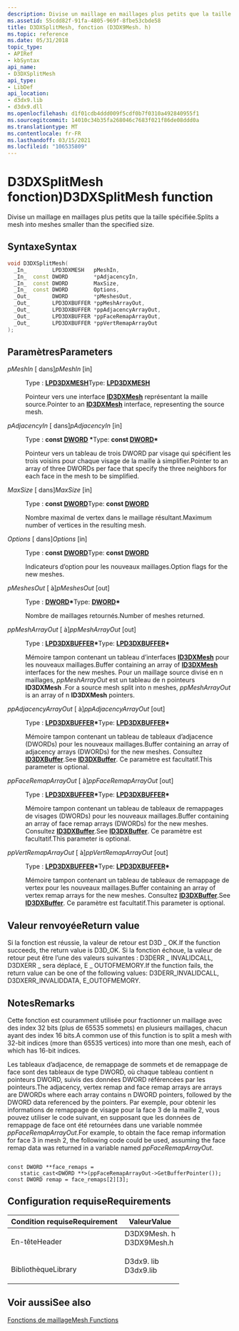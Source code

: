 ```yaml
---
description: Divise un maillage en maillages plus petits que la taille spécifiée.
ms.assetid: 55cdd82f-91fa-4805-969f-8fbe53cbde58
title: D3DXSplitMesh, fonction (D3DX9Mesh. h)
ms.topic: reference
ms.date: 05/31/2018
topic_type:
- APIRef
- kbSyntax
api_name:
- D3DXSplitMesh
api_type:
- LibDef
api_location:
- d3dx9.lib
- d3dx9.dll
ms.openlocfilehash: d1f01cdb4ddd009f5cdf0b7f0310a492840955f1
ms.sourcegitcommit: 14010c34b35fa268046c7683f021f86de08ddd0a
ms.translationtype: MT
ms.contentlocale: fr-FR
ms.lasthandoff: 03/15/2021
ms.locfileid: "106535809"
---
```

# <a name="d3dxsplitmesh-function"></a><span data-ttu-id="a31fe-103">D3DXSplitMesh fonction)</span><span class="sxs-lookup"><span data-stu-id="a31fe-103">D3DXSplitMesh function</span></span>

<span data-ttu-id="a31fe-104">Divise un maillage en maillages plus petits que la taille spécifiée.</span><span class="sxs-lookup"><span data-stu-id="a31fe-104">Splits a mesh into meshes smaller than the specified size.</span></span>

## <a name="syntax"></a><span data-ttu-id="a31fe-105">Syntaxe</span><span class="sxs-lookup"><span data-stu-id="a31fe-105">Syntax</span></span>


```C++
void D3DXSplitMesh(
  _In_        LPD3DXMESH   pMeshIn,
  _In_  const DWORD        *pAdjacencyIn,
  _In_  const DWORD        MaxSize,
  _In_  const DWORD        Options,
  _Out_       DWORD        *pMeshesOut,
  _Out_       LPD3DXBUFFER *ppMeshArrayOut,
  _Out_       LPD3DXBUFFER *ppAdjacencyArrayOut,
  _Out_       LPD3DXBUFFER *ppFaceRemapArrayOut,
  _Out_       LPD3DXBUFFER *ppVertRemapArrayOut
);
```



## <a name="parameters"></a><span data-ttu-id="a31fe-106">Paramètres</span><span class="sxs-lookup"><span data-stu-id="a31fe-106">Parameters</span></span>

<dl> <dt>

<span data-ttu-id="a31fe-107">*pMeshIn* \[ dans\]</span><span class="sxs-lookup"><span data-stu-id="a31fe-107">*pMeshIn* \[in\]</span></span>
</dt> <dd>

<span data-ttu-id="a31fe-108">Type : **[ **LPD3DXMESH**](id3dxmesh.md)**</span><span class="sxs-lookup"><span data-stu-id="a31fe-108">Type: **[**LPD3DXMESH**](id3dxmesh.md)**</span></span>

<span data-ttu-id="a31fe-109">Pointeur vers une interface [**ID3DXMesh**](id3dxmesh.md) représentant la maille source.</span><span class="sxs-lookup"><span data-stu-id="a31fe-109">Pointer to an [**ID3DXMesh**](id3dxmesh.md) interface, representing the source mesh.</span></span>

</dd> <dt>

<span data-ttu-id="a31fe-110">*pAdjacencyIn* \[ dans\]</span><span class="sxs-lookup"><span data-stu-id="a31fe-110">*pAdjacencyIn* \[in\]</span></span>
</dt> <dd>

<span data-ttu-id="a31fe-111">Type : **const [**DWORD**](../winprog/windows-data-types.md) \***</span><span class="sxs-lookup"><span data-stu-id="a31fe-111">Type: **const [**DWORD**](../winprog/windows-data-types.md)\***</span></span>

<span data-ttu-id="a31fe-112">Pointeur vers un tableau de trois DWORD par visage qui spécifient les trois voisins pour chaque visage de la maille à simplifier.</span><span class="sxs-lookup"><span data-stu-id="a31fe-112">Pointer to an array of three DWORDs per face that specify the three neighbors for each face in the mesh to be simplified.</span></span>

</dd> <dt>

<span data-ttu-id="a31fe-113">*MaxSize* \[ dans\]</span><span class="sxs-lookup"><span data-stu-id="a31fe-113">*MaxSize* \[in\]</span></span>
</dt> <dd>

<span data-ttu-id="a31fe-114">Type : **const [**DWORD**](../winprog/windows-data-types.md)**</span><span class="sxs-lookup"><span data-stu-id="a31fe-114">Type: **const [**DWORD**](../winprog/windows-data-types.md)**</span></span>

<span data-ttu-id="a31fe-115">Nombre maximal de vertex dans le maillage résultant.</span><span class="sxs-lookup"><span data-stu-id="a31fe-115">Maximum number of vertices in the resulting mesh.</span></span>

</dd> <dt>

<span data-ttu-id="a31fe-116">*Options* \[ dans\]</span><span class="sxs-lookup"><span data-stu-id="a31fe-116">*Options* \[in\]</span></span>
</dt> <dd>

<span data-ttu-id="a31fe-117">Type : **const [**DWORD**](../winprog/windows-data-types.md)**</span><span class="sxs-lookup"><span data-stu-id="a31fe-117">Type: **const [**DWORD**](../winprog/windows-data-types.md)**</span></span>

<span data-ttu-id="a31fe-118">Indicateurs d’option pour les nouveaux maillages.</span><span class="sxs-lookup"><span data-stu-id="a31fe-118">Option flags for the new meshes.</span></span>

</dd> <dt>

<span data-ttu-id="a31fe-119">*pMeshesOut* \[ à\]</span><span class="sxs-lookup"><span data-stu-id="a31fe-119">*pMeshesOut* \[out\]</span></span>
</dt> <dd>

<span data-ttu-id="a31fe-120">Type : **[ **DWORD**](../winprog/windows-data-types.md)\***</span><span class="sxs-lookup"><span data-stu-id="a31fe-120">Type: **[**DWORD**](../winprog/windows-data-types.md)\***</span></span>

<span data-ttu-id="a31fe-121">Nombre de maillages retournés.</span><span class="sxs-lookup"><span data-stu-id="a31fe-121">Number of meshes returned.</span></span>

</dd> <dt>

<span data-ttu-id="a31fe-122">*ppMeshArrayOut* \[ à\]</span><span class="sxs-lookup"><span data-stu-id="a31fe-122">*ppMeshArrayOut* \[out\]</span></span>
</dt> <dd>

<span data-ttu-id="a31fe-123">Type : **[ **LPD3DXBUFFER**](id3dxbuffer.md)\***</span><span class="sxs-lookup"><span data-stu-id="a31fe-123">Type: **[**LPD3DXBUFFER**](id3dxbuffer.md)\***</span></span>

<span data-ttu-id="a31fe-124">Mémoire tampon contenant un tableau d’interfaces [**ID3DXMesh**](id3dxmesh.md) pour les nouveaux maillages.</span><span class="sxs-lookup"><span data-stu-id="a31fe-124">Buffer containing an array of [**ID3DXMesh**](id3dxmesh.md) interfaces for the new meshes.</span></span> <span data-ttu-id="a31fe-125">Pour un maillage source divisé en n maillages, *ppMeshArrayOut* est un tableau de n pointeurs **ID3DXMesh** .</span><span class="sxs-lookup"><span data-stu-id="a31fe-125">For a source mesh split into n meshes, *ppMeshArrayOut* is an array of n **ID3DXMesh** pointers.</span></span>

</dd> <dt>

<span data-ttu-id="a31fe-126">*ppAdjacencyArrayOut* \[ à\]</span><span class="sxs-lookup"><span data-stu-id="a31fe-126">*ppAdjacencyArrayOut* \[out\]</span></span>
</dt> <dd>

<span data-ttu-id="a31fe-127">Type : **[ **LPD3DXBUFFER**](id3dxbuffer.md)\***</span><span class="sxs-lookup"><span data-stu-id="a31fe-127">Type: **[**LPD3DXBUFFER**](id3dxbuffer.md)\***</span></span>

<span data-ttu-id="a31fe-128">Mémoire tampon contenant un tableau de tableaux d’adjacence (DWORDs) pour les nouveaux maillages.</span><span class="sxs-lookup"><span data-stu-id="a31fe-128">Buffer containing an array of adjacency arrays (DWORDs) for the new meshes.</span></span> <span data-ttu-id="a31fe-129">Consultez [**ID3DXBuffer**](id3dxbuffer.md).</span><span class="sxs-lookup"><span data-stu-id="a31fe-129">See [**ID3DXBuffer**](id3dxbuffer.md).</span></span> <span data-ttu-id="a31fe-130">Ce paramètre est facultatif.</span><span class="sxs-lookup"><span data-stu-id="a31fe-130">This parameter is optional.</span></span>

</dd> <dt>

<span data-ttu-id="a31fe-131">*ppFaceRemapArrayOut* \[ à\]</span><span class="sxs-lookup"><span data-stu-id="a31fe-131">*ppFaceRemapArrayOut* \[out\]</span></span>
</dt> <dd>

<span data-ttu-id="a31fe-132">Type : **[ **LPD3DXBUFFER**](id3dxbuffer.md)\***</span><span class="sxs-lookup"><span data-stu-id="a31fe-132">Type: **[**LPD3DXBUFFER**](id3dxbuffer.md)\***</span></span>

<span data-ttu-id="a31fe-133">Mémoire tampon contenant un tableau de tableaux de remappages de visages (DWORDs) pour les nouveaux maillages.</span><span class="sxs-lookup"><span data-stu-id="a31fe-133">Buffer containing an array of face remap arrays (DWORDs) for the new meshes.</span></span> <span data-ttu-id="a31fe-134">Consultez [**ID3DXBuffer**](id3dxbuffer.md).</span><span class="sxs-lookup"><span data-stu-id="a31fe-134">See [**ID3DXBuffer**](id3dxbuffer.md).</span></span> <span data-ttu-id="a31fe-135">Ce paramètre est facultatif.</span><span class="sxs-lookup"><span data-stu-id="a31fe-135">This parameter is optional.</span></span>

</dd> <dt>

<span data-ttu-id="a31fe-136">*ppVertRemapArrayOut* \[ à\]</span><span class="sxs-lookup"><span data-stu-id="a31fe-136">*ppVertRemapArrayOut* \[out\]</span></span>
</dt> <dd>

<span data-ttu-id="a31fe-137">Type : **[ **LPD3DXBUFFER**](id3dxbuffer.md)\***</span><span class="sxs-lookup"><span data-stu-id="a31fe-137">Type: **[**LPD3DXBUFFER**](id3dxbuffer.md)\***</span></span>

<span data-ttu-id="a31fe-138">Mémoire tampon contenant un tableau de tableaux de remappage de vertex pour les nouveaux maillages.</span><span class="sxs-lookup"><span data-stu-id="a31fe-138">Buffer containing an array of vertex remap arrays for the new meshes.</span></span> <span data-ttu-id="a31fe-139">Consultez [**ID3DXBuffer**](id3dxbuffer.md).</span><span class="sxs-lookup"><span data-stu-id="a31fe-139">See [**ID3DXBuffer**](id3dxbuffer.md).</span></span> <span data-ttu-id="a31fe-140">Ce paramètre est facultatif.</span><span class="sxs-lookup"><span data-stu-id="a31fe-140">This parameter is optional.</span></span>

</dd> </dl>

## <a name="return-value"></a><span data-ttu-id="a31fe-141">Valeur renvoyée</span><span class="sxs-lookup"><span data-stu-id="a31fe-141">Return value</span></span>

<span data-ttu-id="a31fe-142">Si la fonction est réussie, la valeur de retour est D3D \_ OK.</span><span class="sxs-lookup"><span data-stu-id="a31fe-142">If the function succeeds, the return value is D3D\_OK.</span></span> <span data-ttu-id="a31fe-143">Si la fonction échoue, la valeur de retour peut être l’une des valeurs suivantes : D3DERR \_ INVALIDCALL, D3DXERR \_ sera déplacé, E \_ OUTOFMEMORY.</span><span class="sxs-lookup"><span data-stu-id="a31fe-143">If the function fails, the return value can be one of the following values: D3DERR\_INVALIDCALL, D3DXERR\_INVALIDDATA, E\_OUTOFMEMORY.</span></span>

## <a name="remarks"></a><span data-ttu-id="a31fe-144">Notes</span><span class="sxs-lookup"><span data-stu-id="a31fe-144">Remarks</span></span>

<span data-ttu-id="a31fe-145">Cette fonction est couramment utilisée pour fractionner un maillage avec des index 32 bits (plus de 65535 sommets) en plusieurs maillages, chacun ayant des index 16 bits.</span><span class="sxs-lookup"><span data-stu-id="a31fe-145">A common use of this function is to split a mesh with 32-bit indices (more than 65535 vertices) into more than one mesh, each of which has 16-bit indices.</span></span>

<span data-ttu-id="a31fe-146">Les tableaux d’adjacence, de remappage de sommets et de remappage de face sont des tableaux de type DWORD, où chaque tableau contient n pointeurs DWORD, suivis des données DWORD référencées par les pointeurs.</span><span class="sxs-lookup"><span data-stu-id="a31fe-146">The adjacency, vertex remap and face remap arrays are arrays are DWORDs where each array contains n DWORD pointers, followed by the DWORD data referenced by the pointers.</span></span> <span data-ttu-id="a31fe-147">Par exemple, pour obtenir les informations de remappage de visage pour la face 3 de la maille 2, vous pouvez utiliser le code suivant, en supposant que les données de remappage de face ont été retournées dans une variable nommée *ppFaceRemapArrayOut*.</span><span class="sxs-lookup"><span data-stu-id="a31fe-147">For example, to obtain the face remap information for face 3 in mesh 2, the following code could be used, assuming the face remap data was returned in a variable named *ppFaceRemapArrayOut*.</span></span>


```
   
const DWORD **face_remaps = 
    static_cast<DWORD **>(ppFaceRemapArrayOut->GetBufferPointer());
const DWORD remap = face_remaps[2][3];
```



## <a name="requirements"></a><span data-ttu-id="a31fe-148">Configuration requise</span><span class="sxs-lookup"><span data-stu-id="a31fe-148">Requirements</span></span>



| <span data-ttu-id="a31fe-149">Condition requise</span><span class="sxs-lookup"><span data-stu-id="a31fe-149">Requirement</span></span> | <span data-ttu-id="a31fe-150">Valeur</span><span class="sxs-lookup"><span data-stu-id="a31fe-150">Value</span></span> |
|--------------------|----------------------------------------------------------------------------------------|
| <span data-ttu-id="a31fe-151">En-tête</span><span class="sxs-lookup"><span data-stu-id="a31fe-151">Header</span></span><br/>  | <dl> <span data-ttu-id="a31fe-152"><dt>D3DX9Mesh. h</dt></span><span class="sxs-lookup"><span data-stu-id="a31fe-152"><dt>D3DX9Mesh.h</dt></span></span> </dl> |
| <span data-ttu-id="a31fe-153">Bibliothèque</span><span class="sxs-lookup"><span data-stu-id="a31fe-153">Library</span></span><br/> | <dl> <span data-ttu-id="a31fe-154"><dt>D3dx9. lib</dt></span><span class="sxs-lookup"><span data-stu-id="a31fe-154"><dt>D3dx9.lib</dt></span></span> </dl>   |



## <a name="see-also"></a><span data-ttu-id="a31fe-155">Voir aussi</span><span class="sxs-lookup"><span data-stu-id="a31fe-155">See also</span></span>

<dl> <dt>

[<span data-ttu-id="a31fe-156">Fonctions de maillage</span><span class="sxs-lookup"><span data-stu-id="a31fe-156">Mesh Functions</span></span>](dx9-graphics-reference-d3dx-functions-mesh.md)
</dt> </dl>

 

 
